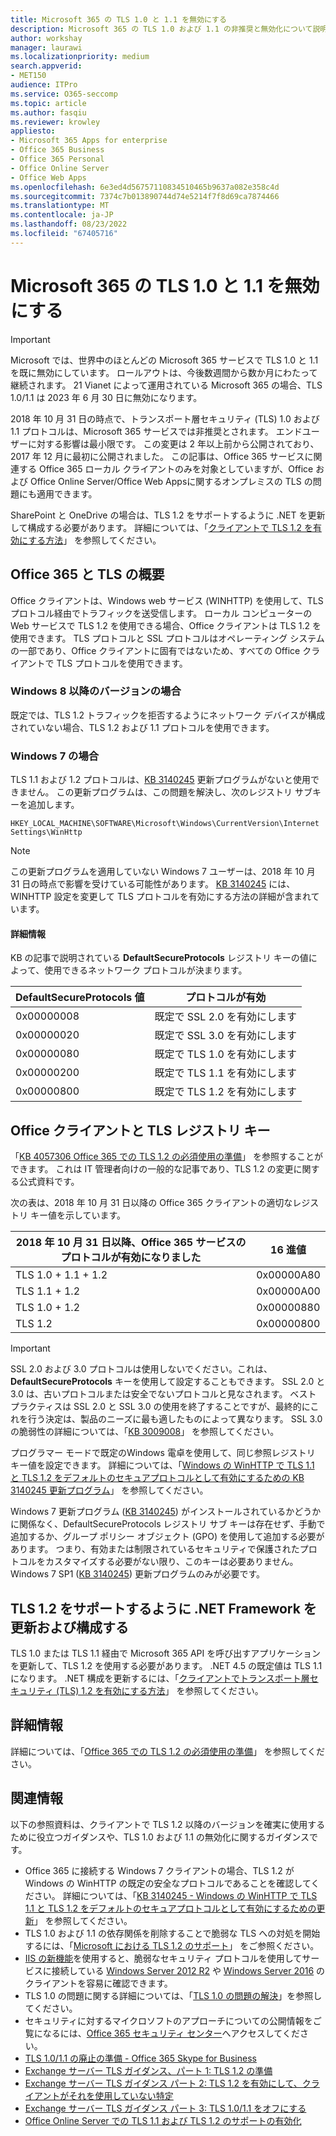 ```yaml
---
title: Microsoft 365 の TLS 1.0 と 1.1 を無効にする
description: Microsoft 365 の TLS 1.0 および 1.1 の非推奨と無効化について説明します。
author: workshay
manager: laurawi
ms.localizationpriority: medium
search.appverid:
- MET150
audience: ITPro
ms.service: O365-seccomp
ms.topic: article
ms.author: fasqiu
ms.reviewer: krowley
appliesto:
- Microsoft 365 Apps for enterprise
- Office 365 Business
- Office 365 Personal
- Office Online Server
- Office Web Apps
ms.openlocfilehash: 6e3ed4d56757110834510465b9637a082e358c4d
ms.sourcegitcommit: 7374c7b013890744d74e5214f7f8d69ca7874466
ms.translationtype: MT
ms.contentlocale: ja-JP
ms.lasthandoff: 08/23/2022
ms.locfileid: "67405716"
---
```

# <a name="disabling-tls-10-and-11-for-microsoft-365"></a>Microsoft 365 の TLS 1.0 と 1.1 を無効にする

> [!IMPORTANT]
> Microsoft では、世界中のほとんどの Microsoft 365 サービスで TLS 1.0 と 1.1 を既に無効にしています。 ロールアウトは、今後数週間から数か月にわたって継続されます。
21 Vianet によって運用されている Microsoft 365 の場合、TLS 1.0/1.1 は 2023 年 6 月 30 日に無効になります。

2018 年 10 月 31 日の時点で、トランスポート層セキュリティ (TLS) 1.0 および 1.1 プロトコルは、Microsoft 365 サービスでは非推奨とされます。 エンドユーザーに対する影響は最小限です。 この変更は 2 年以上前から公開されており、2017 年 12 月に最初に公開されました。 この記事は、Office 365 サービスに関連する Office 365 ローカル クライアントのみを対象としていますが、Office および Office Online Server/Office Web Appsに関するオンプレミスの TLS の問題にも適用できます。

SharePoint と OneDrive の場合は、TLS 1.2 をサポートするように .NET を更新して構成する必要があります。 詳細については、「[クライアントで TLS 1.2 を有効にする方法](/mem/configmgr/core/plan-design/security/enable-tls-1-2-client)」 を参照してください。

## <a name="office-365-and-tls-overview"></a>Office 365 と TLS の概要

Office クライアントは、Windows web サービス (WINHTTP) を使用して、TLS プロトコル経由でトラフィックを送受信します。 ローカル コンピューターの Web サービスで TLS 1.2 を使用できる場合、Office クライアントは TLS 1.2 を使用できます。 TLS プロトコルと SSL プロトコルはオペレーティング システムの一部であり、Office クライアントに固有ではないため、すべての Office クライアントで TLS プロトコルを使用できます。

### <a name="on-windows-8-and-later-versions"></a>Windows 8 以降のバージョンの場合

既定では、TLS 1.2 トラフィックを拒否するようにネットワーク デバイスが構成されていない場合、TLS 1.2 および 1.1 プロトコルを使用できます。

### <a name="on-windows-7"></a>Windows 7 の場合

TLS 1.1 および 1.2 プロトコルは、[KB 3140245](https://support.microsoft.com/help/3140245) 更新プログラムがないと使用できません。 この更新プログラムは、この問題を解決し、次のレジストリ サブキーを追加します。

```console
HKEY_LOCAL_MACHINE\SOFTWARE\Microsoft\Windows\CurrentVersion\Internet Settings\WinHttp
```

> [!NOTE]
> この更新プログラムを適用していない Windows 7 ユーザーは、2018 年 10 月 31 日の時点で影響を受けている可能性があります。 [KB 3140245](https://support.microsoft.com/help/3140245) には、WINHTTP 設定を変更して TLS プロトコルを有効にする方法の詳細が含まれています。

#### <a name="more-information"></a>詳細情報

KB の記事で説明されている **DefaultSecureProtocols** レジストリ キーの値によって、使用できるネットワーク プロトコルが決まります。

|DefaultSecureProtocols 値|プロトコルが有効|
|---|---|
|0x00000008|既定で SSL 2.0 を有効にします|
|0x00000020|既定で SSL 3.0 を有効にします|
|0x00000080|既定で TLS 1.0 を有効にします|
|0x00000200|既定で TLS 1.1 を有効にします|
|0x00000800|既定で TLS 1.2 を有効にします|

## <a name="office-clients-and-tls-registry-keys"></a>Office クライアントと TLS レジストリ キー

「[KB 4057306 Office 365 での TLS 1.2 の必須使用の準備](https://support.microsoft.com/help/4057306)」 を参照することができます。 これは IT 管理者向けの一般的な記事であり、TLS 1.2 の変更に関する公式資料です。

次の表は、2018 年 10 月 31 日以降の Office 365 クライアントの適切なレジストリ キー値を示しています。

|2018 年 10 月 31 日以降、Office 365 サービスのプロトコルが有効になりました|16 進値|
|---|---|
|TLS 1.0 + 1.1 + 1.2|0x00000A80|
|TLS 1.1 + 1.2|0x00000A00|
|TLS 1.0 + 1.2|0x00000880|
|TLS 1.2|0x00000800|

> [!IMPORTANT]
> SSL 2.0 および 3.0 プロトコルは使用しないでください。これは、**DefaultSecureProtocols** キーを使用して設定することもできます。 SSL 2.0 と 3.0 は、古いプロトコルまたは安全でないプロトコルと見なされます。 ベスト プラクティスは SSL 2.0 と SSL 3.0 の使用を終了することですが、最終的にこれを行う決定は、製品のニーズに最も適したものによって異なります。 SSL 3.0 の脆弱性の詳細については、「[KB 3009008](https://support.microsoft.com/help/3009008)」 を参照してください。

プログラマー モードで既定のWindows 電卓を使用して、同じ参照レジストリ キー値を設定できます。 詳細については、「[Windows の WinHTTP で TLS 1.1 と TLS 1.2 をデフォルトのセキュアプロトコルとして有効にするための KB 3140245 更新プログラム](https://support.microsoft.com/help/3140245)」 を参照してください。

Windows 7 更新プログラム ([KB 3140245](https://support.microsoft.com/help/3140245)) がインストールされているかどうかに関係なく、DefaultSecureProtocols レジストリ サブ キーは存在せず、手動で追加するか、グループ ポリシー オブジェクト (GPO) を使用して追加する必要があります。 つまり、有効または制限されているセキュリティで保護されたプロトコルをカスタマイズする必要がない限り、このキーは必要ありません。 Windows 7 SP1 ([KB 3140245](https://support.microsoft.com/help/3140245)) 更新プログラムのみが必要です。

## <a name="update-and-configure-the-net-framework-to-support-tls-12"></a>TLS 1.2 をサポートするように .NET Framework を更新および構成する

TLS 1.0 または TLS 1.1 経由で Microsoft 365 API を呼び出すアプリケーションを更新して、TLS 1.2 を使用する必要があります。 .NET 4.5 の既定値は TLS 1.1 になります。 .NET 構成を更新するには、「[クライアントでトランスポート層セキュリティ (TLS) 1.2 を有効にする方法](/mem/configmgr/core/plan-design/security/enable-tls-1-2-client)」 を参照してください。

## <a name="more-information"></a>詳細情報

詳細については、「[Office 365 での TLS 1.2 の必須使用の準備](https://support.microsoft.com/help/4057306/preparing-for-tls-1-2-in-office-365)」 を参照してください。

## <a name="references"></a>関連情報

以下の参照資料は、クライアントで TLS 1.2 以降のバージョンを確実に使用するために役立つガイダンスや、TLS 1.0 および 1.1 の無効化に関するガイダンスです。

- Office 365 に接続する Windows 7 クライアントの場合、TLS 1.2 が Windows の WinHTTP の既定の安全なプロトコルであることを確認してください。 詳細については、「[KB 3140245 - Windows の WinHTTP で TLS 1.1 と TLS 1.2 をデフォルトのセキュアプロトコルとして有効にするための更新](https://support.microsoft.com/help/3140245/update-to-enable-tls-1-1-and-tls-1-2-as-a-default-secure-protocols-in)」 を参照してください。
- TLS 1.0 および 1.1 の依存関係を削除することで脆弱な TLS への対処を開始するには、「[Microsoft における TLS 1.2 のサポート](https://cloudblogs.microsoft.com/microsoftsecure/2017/06/20/tls-1-2-support-at-microsoft/)」 をご参照ください。
- [IIS の新機能](https://cloudblogs.microsoft.com/microsoftsecure/2017/09/07/new-iis-functionality-to-help-identify-weak-tls-usage/)を使用すると、脆弱なセキュリティ プロトコルを使用してサービスに接続している [Windows Server 2012 R2](https://support.microsoft.com/help/4025335/windows-8-1-windows-server-2012-r2-update-kb4025335) や [Windows Server 2016](https://support.microsoft.com/help/4025334/windows-10-update-kb4025334) のクライアントを容易に確認できます。
- TLS 1.0 の問題に関する詳細については、「[TLS 1.0 の問題の解決](https://www.microsoft.com/download/details.aspx?id=55266)」を参照してください。
- セキュリティに対するマイクロソフトのアプローチについての公開情報をご覧になるには、[Office 365 セキュリティ センター](https://www.microsoft.com/trustcenter/cloudservices/office365)へアクセスしてください。
- [TLS 1.0/1.1 の廃止の準備 - Office 365 Skype for Business](https://techcommunity.microsoft.com/t5/Skype-for-Business-Blog/Preparing-for-TLS-1-0-1-1-Deprecation-O365-Skype-for-Business/ba-p/222247)
- [Exchange サーバー TLS ガイダンス、パート 1: TLS 1.2 の準備](https://techcommunity.microsoft.com/t5/exchange-team-blog/exchange-server-tls-guidance-part-1-getting-ready-for-tls-1-2/ba-p/607649)
- [Exchange サーバー TLS ガイダンス パート 2: TLS 1.2 を有効にして、クライアントがそれを使用していない特定](https://techcommunity.microsoft.com/t5/exchange-team-blog/exchange-server-tls-guidance-part-2-enabling-tls-1-2-and/ba-p/607761)
- [Exchange サーバー TLS ガイダンス パート 3: TLS 1.0/1.1 をオフにする](https://techcommunity.microsoft.com/t5/exchange-team-blog/exchange-server-tls-guidance-part-3-turning-off-tls-1-0-1-1/ba-p/607898)
- [Office Online Server での TLS 1.1 および TLS 1.2 のサポートの有効化](/officeonlineserver/enable-tls-1-1-and-tls-1-2-support-in-office-online-server)
